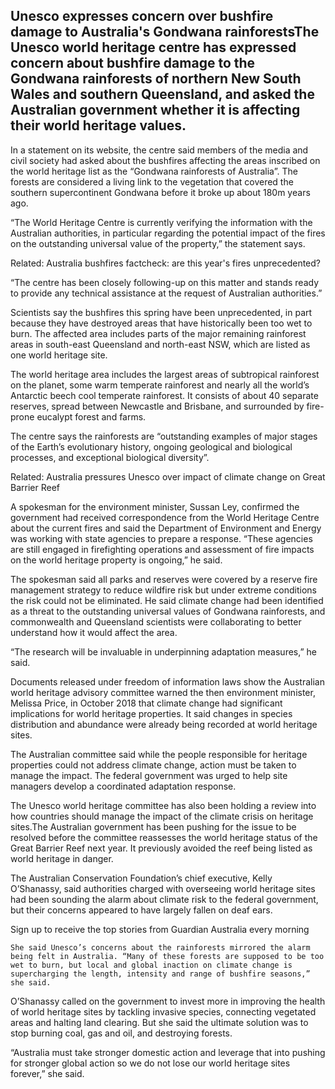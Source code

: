 ## Unesco expresses concern over bushfire damage to Australia's Gondwana rainforestsThe Unesco world heritage centre has expressed concern about bushfire damage to the Gondwana rainforests of northern New South Wales and southern Queensland, and asked the Australian government whether it is affecting their world heritage values.

 In a statement on its website, the centre said members of the media and civil society had asked about the bushfires affecting the areas inscribed on the world heritage list as the “Gondwana rainforests of Australia”. The forests are considered a living link to the vegetation that covered the southern supercontinent Gondwana before it broke up about 180m years ago.

 “The World Heritage Centre is currently verifying the information with the Australian authorities, in particular regarding the potential impact of the fires on the outstanding universal value of the property,” the statement says.

   Related: Australia bushfires factcheck: are this year's fires unprecedented? 

  “The centre has been closely following-up on this matter and stands ready to provide any technical assistance at the request of Australian authorities.”

 Scientists say the bushfires this spring have been unprecedented, in part because they have destroyed areas that have historically been too wet to burn. The affected area includes parts of the major remaining rainforest areas in south-east Queensland and north-east NSW, which are listed as one world heritage site.

 The world heritage area includes the largest areas of subtropical rainforest on the planet, some warm temperate rainforest and nearly all the world’s Antarctic beech cool temperate rainforest. It consists of about 40 separate reserves, spread between Newcastle and Brisbane, and surrounded by fire-prone eucalypt forest and farms.

 The centre says the rainforests are “outstanding examples of major stages of the Earth’s evolutionary history, ongoing geological and biological processes, and exceptional biological diversity”.

   Related: Australia pressures Unesco over impact of climate change on Great Barrier Reef 

  A spokesman for the environment minister, Sussan Ley, confirmed the government had received correspondence from the World Heritage Centre about the current fires and said the Department of Environment and Energy was working with state agencies to prepare a response. “These agencies are still engaged in firefighting operations and assessment of fire impacts on the world heritage property is ongoing,” he said.

 The spokesman said all parks and reserves were covered by a reserve fire management strategy to reduce wildfire risk but under extreme conditions the risk could not be eliminated. He said climate change had been identified as a threat to the outstanding universal values of Gondwana rainforests, and commonwealth and Queensland scientists were collaborating to better understand how it would affect the area.

 “The research will be invaluable in underpinning adaptation measures,” he said.

 Documents released under freedom of information laws show the Australian world heritage advisory committee warned the then environment minister, Melissa Price, in October 2018 that climate change had significant implications for world heritage properties. It said changes in species distribution and abundance were already being recorded at world heritage sites.

 The Australian committee said while the people responsible for heritage properties could not address climate change, action must be taken to manage the impact. The federal government was urged to help site managers develop a coordinated adaptation response.

 The Unesco world heritage committee has also been holding a review into how countries should manage the impact of the climate crisis on heritage sites.The Australian government has been pushing for the issue to be resolved before the committee reassesses the world heritage status of the Great Barrier Reef next year. It previously avoided the reef being listed as world heritage in danger.

 The Australian Conservation Foundation’s chief executive, Kelly O’Shanassy, said authorities charged with overseeing world heritage sites had been sounding the alarm about climate risk to the federal government, but their concerns appeared to have largely fallen on deaf ears.

 Sign up to receive the top stories from Guardian Australia every morning

    She said Unesco’s concerns about the rainforests mirrored the alarm being felt in Australia. “Many of these forests are supposed to be too wet to burn, but local and global inaction on climate change is supercharging the length, intensity and range of bushfire seasons,” she said.

 O’Shanassy called on the government to invest more in improving the health of world heritage sites by tackling invasive species, connecting vegetated areas and halting land clearing. But she said the ultimate solution was to stop burning coal, gas and oil, and destroying forests.

 “Australia must take stronger domestic action and leverage that into pushing for stronger global action so we do not lose our world heritage sites forever,” she said.

